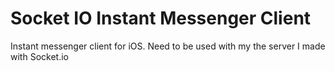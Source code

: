 # Socket IO Instant Messenger Client
Instant messenger client for iOS. Need to be used with my the server I made with Socket.io
